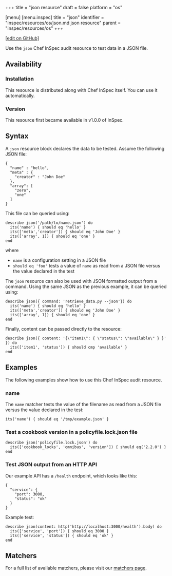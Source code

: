+++
title = "json resource"
draft = false
platform = "os"

[menu]
  [menu.inspec]
    title = "json"
    identifier = "inspec/resources/os/json.md json resource"
    parent = "inspec/resources/os"
+++

[\[edit on GitHub\]](https://github.com/inspec/inspec/blob/master/www/content/inspec/resources/json.md)

Use the `json` Chef InSpec audit resource to test data in a JSON file.

## Availability

### Installation

This resource is distributed along with Chef InSpec itself. You can use it automatically.

### Version

This resource first became available in v1.0.0 of InSpec.

## Syntax

A `json` resource block declares the data to be tested. Assume the following JSON file:

    {
      "name" : "hello",
      "meta" : {
        "creator" : "John Doe"
      },
      "array": [
        "zero",
        "one"
      ]
    }

This file can be queried using:

    describe json('/path/to/name.json') do
      its('name') { should eq 'hello' }
      its(['meta','creator']) { should eq 'John Doe' }
      its(['array', 1]) { should eq 'one' }
    end

where

- `name` is a configuration setting in a JSON file
- `should eq 'foo'` tests a value of `name` as read from a JSON file versus the value declared in the test

The `json` resource can also be used with JSON formatted output from a command.
Using the same JSON as the previous example, it can be queried using:

    describe json({ command: 'retrieve_data.py --json'}) do
      its('name') { should eq 'hello' }
      its(['meta','creator']) { should eq 'John Doe' }
      its(['array', 1]) { should eq 'one' }
    end

Finally, content can be passed directly to the resource:

    describe json({ content: '{\"item1\": { \"status\": \"available\" } }' }) do
      its(['item1', 'status']) { should cmp 'available' }
    end

## Examples

The following examples show how to use this Chef InSpec audit resource.

### name

The `name` matcher tests the value of the filename as read from a JSON file versus the value declared in the test:

    its('name') { should eq '/tmp/example.json' }

### Test a cookbook version in a policyfile.lock.json file

    describe json('policyfile.lock.json') do
      its(['cookbook_locks', 'omnibus', 'version']) { should eq('2.2.0') }
    end

### Test JSON output from an HTTP API

Our example API has a `/health` endpoint, which looks like this:

    {
      "service": {
        "port": 3000,
        "status": "ok"
      }
    }

Example test:

    describe json(content: http('http://localhost:3000/health').body) do
      its(['service', 'port']) { should eq 3000 }
      its(['service', 'status']) { should eq 'ok' }
    end

## Matchers

For a full list of available matchers, please visit our [matchers page](/inspec/matchers/).
